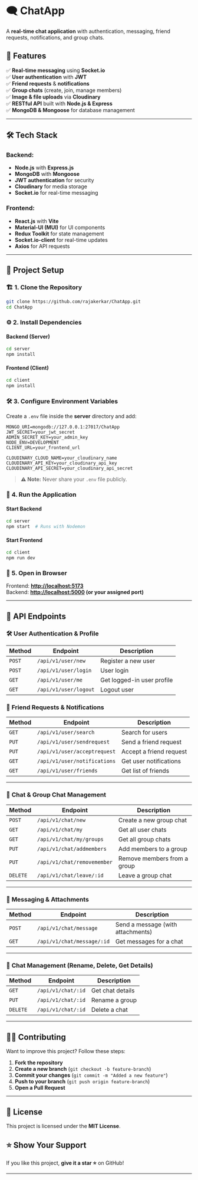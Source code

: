 

# 🗨️ **ChatApp**  
A **real-time chat application** with authentication, messaging, friend requests, notifications, and group chats.  

## 🚀 **Features**  
✅ **Real-time messaging** using **Socket.io**  
✅ **User authentication** with **JWT**  
✅ **Friend requests** & **notifications**  
✅ **Group chats** (create, join, manage members)  
✅ **Image & file uploads** via **Cloudinary**  
✅ **RESTful API** built with **Node.js & Express**  
✅ **MongoDB & Mongoose** for database management  

---

## 🛠️ **Tech Stack**  
### **Backend:**  
- **Node.js** with **Express.js**  
- **MongoDB** with **Mongoose**  
- **JWT authentication** for security  
- **Cloudinary** for media storage  
- **Socket.io** for real-time messaging  

### **Frontend:**  
- **React.js** with **Vite**  
- **Material-UI (MUI)** for UI components  
- **Redux Toolkit** for state management  
- **Socket.io-client** for real-time updates  
- **Axios** for API requests  

---

## 📂 **Project Setup**  

### 🏗️ **1. Clone the Repository**  
```sh
git clone https://github.com/rajakerkar/ChatApp.git
cd ChatApp
```

### ⚙️ **2. Install Dependencies**  

#### **Backend (Server)**
```sh
cd server
npm install
```

#### **Frontend (Client)**
```sh
cd client
npm install
```

### 🛠️ **3. Configure Environment Variables**  
Create a `.env` file inside the **server** directory and add:  
```env
MONGO_URI=mongodb://127.0.0.1:27017/ChatApp
JWT_SECRET=your_jwt_secret
ADMIN_SECRET_KEY=your_admin_key
NODE_ENV=DEVELOPMENT
CLIENT_URL=your_frontend_url

CLOUDINARY_CLOUD_NAME=your_cloudinary_name
CLOUDINARY_API_KEY=your_cloudinary_api_key
CLOUDINARY_API_SECRET=your_cloudinary_api_secret
```
> **⚠️ Note:** Never share your `.env` file publicly.

### 🚀 **4. Run the Application**  

#### **Start Backend**
```sh
cd server
npm start  # Runs with Nodemon
```

#### **Start Frontend**
```sh
cd client
npm run dev
```

### 🔗 **5. Open in Browser**  
Frontend: **[http://localhost:5173](http://localhost:5173)**  
Backend: **[http://localhost:5000](http://localhost:5000) (or your assigned port)**  

---

## 📜 **API Endpoints**  

### 🛠️ **User Authentication & Profile**  
| Method | Endpoint         | Description |
|--------|-----------------|-------------|
| `POST` | `/api/v1/user/new` | Register a new user |
| `POST` | `/api/v1/user/login` | User login |
| `GET` | `/api/v1/user/me` | Get logged-in user profile |
| `GET` | `/api/v1/user/logout` | Logout user |

### 🤝 **Friend Requests & Notifications**  
| Method | Endpoint         | Description |
|--------|-----------------|-------------|
| `GET` | `/api/v1/user/search` | Search for users |
| `PUT` | `/api/v1/user/sendrequest` | Send a friend request |
| `PUT` | `/api/v1/user/acceptrequest` | Accept a friend request |
| `GET` | `/api/v1/user/notifications` | Get user notifications |
| `GET` | `/api/v1/user/friends` | Get list of friends |

---

### 💬 **Chat & Group Chat Management**  
| Method | Endpoint         | Description |
|--------|-----------------|-------------|
| `POST` | `/api/v1/chat/new` | Create a new group chat |
| `GET` | `/api/v1/chat/my` | Get all user chats |
| `GET` | `/api/v1/chat/my/groups` | Get all group chats |
| `PUT` | `/api/v1/chat/addmembers` | Add members to a group |
| `PUT` | `/api/v1/chat/removemember` | Remove members from a group |
| `DELETE` | `/api/v1/chat/leave/:id` | Leave a group chat |

---

### 📩 **Messaging & Attachments**  
| Method | Endpoint         | Description |
|--------|-----------------|-------------|
| `POST` | `/api/v1/chat/message` | Send a message (with attachments) |
| `GET` | `/api/v1/chat/message/:id` | Get messages for a chat |

---

### 🔧 **Chat Management (Rename, Delete, Get Details)**  
| Method | Endpoint         | Description |
|--------|-----------------|-------------|
| `GET` | `/api/v1/chat/:id` | Get chat details |
| `PUT` | `/api/v1/chat/:id` | Rename a group |
| `DELETE` | `/api/v1/chat/:id` | Delete a chat |

---

## 👨‍💻 **Contributing**  
Want to improve this project? Follow these steps:  
1. **Fork the repository**  
2. **Create a new branch** (`git checkout -b feature-branch`)  
3. **Commit your changes** (`git commit -m "Added a new feature"`)  
4. **Push to your branch** (`git push origin feature-branch`)  
5. **Open a Pull Request**  

---

## 📄 **License**  
This project is licensed under the **MIT License**.  

## ⭐ **Show Your Support**  
If you like this project, **give it a star ⭐** on GitHub!  

---

